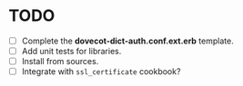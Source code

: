 TODO
====

* [ ] Complete the **dovecot-dict-auth.conf.ext.erb** template.
* [ ] Add unit tests for libraries.
* [ ] Install from sources.
* [ ] Integrate with `ssl_certificate` cookbook?
